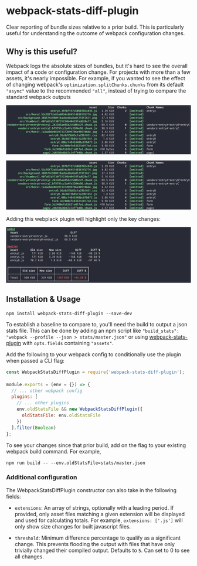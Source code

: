 # webpack-stats-diff-plugin

Clear reporting of bundle sizes relative to a prior build. This is particularly useful for understanding the outcome of webpack configuration changes.

## Why is this useful?

Webpack logs the absolute sizes of bundles, but it's hard to see the overall impact of a code or configuration change. For projects with more than a few assets, it's nearly impossible. For example, if you wanted to see the effect of changing webpack's `optimization.splitChunks.chunks` from its default `"async"` value to the recommended `"all"`, instead of trying to compare the standard webpack outputs

![standard webpack report with chunks: async](readme-assets/standard-report-all.png)

![standard webpack report with chunks: all](readme-assets/standard-report-all.png)

Adding this webplack plugin will highlight only the key changes:

![webpack-stats-diff-plugin comparison output](readme-assets/plugin-output.png)

## Installation & Usage

```
npm install webpack-stats-diff-plugin --save-dev
```

To establish a baseline to compare to, you'll need the build to output a json stats file. This can be done by adding an npm script like `"build_stats": "webpack --profile --json > stats/master.json"` or using [webpack-stats-plugin](https://github.com/FormidableLabs/webpack-stats-plugin) with `opts.fields` containing `"assets"`.

Add the following to your webpack config to conditionally use the plugin when passed a CLI flag:

<!-- prettier-ignore -->
```javascript
const WebpackStatsDiffPlugin = require('webpack-stats-diff-plugin');

module.exports = (env = {}) => {
  // ... other webpack config
  plugins: [
    // ... other plugins
    env.oldStatsFile && new WebpackStatsDiffPlugin({
      oldStatsFile: env.oldStatsFile
    })
  ].filter(Boolean)
};
```

To see your changes since that prior build, add on the flag to your existing webpack build command. For example,

```
npm run build -- --env.oldStatsFile=stats/master.json
```

### Additional configuration

The WebpackStatsDiffPlugin constructor can also take in the following fields:

- `extensions`: An array of strings, optionally with a leading period. If provided, only asset files matching a given extension will be displayed and used for calculating totals. For example, `extensions: ['.js']` will only show size changes for built javascript files.

- `threshold`: Minimum difference percentage to qualify as a significant change. This prevents flooding the output with files that have only trivially changed their compiled output. Defaults to `5`. Can set to 0 to see all changes.
